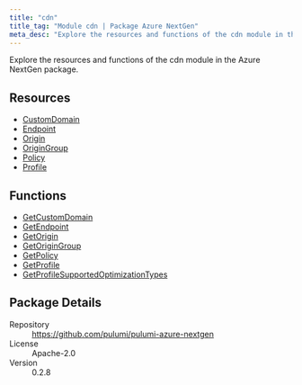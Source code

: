 ```yaml
---
title: "cdn"
title_tag: "Module cdn | Package Azure NextGen"
meta_desc: "Explore the resources and functions of the cdn module in the Azure NextGen package."
---
```


<!-- WARNING: this file was generated by Pulumi Docs Generator. -->
<!-- Do not edit by hand unless you're certain you know what you are doing! -->

Explore the resources and functions of the cdn module in the Azure NextGen package.

<h2 id="resources">Resources</h2>
<ul class="api">
    <li><a href="customdomain" title="CustomDomain"><span class="symbol resource"></span>CustomDomain</a></li>
    <li><a href="endpoint" title="Endpoint"><span class="symbol resource"></span>Endpoint</a></li>
    <li><a href="origin" title="Origin"><span class="symbol resource"></span>Origin</a></li>
    <li><a href="origingroup" title="OriginGroup"><span class="symbol resource"></span>OriginGroup</a></li>
    <li><a href="policy" title="Policy"><span class="symbol resource"></span>Policy</a></li>
    <li><a href="profile" title="Profile"><span class="symbol resource"></span>Profile</a></li>
</ul>

<h2 id="functions">Functions</h2>
<ul class="api">
    <li><a href="getcustomdomain" title="GetCustomDomain"><span class="symbol function"></span>GetCustomDomain</a></li>
    <li><a href="getendpoint" title="GetEndpoint"><span class="symbol function"></span>GetEndpoint</a></li>
    <li><a href="getorigin" title="GetOrigin"><span class="symbol function"></span>GetOrigin</a></li>
    <li><a href="getorigingroup" title="GetOriginGroup"><span class="symbol function"></span>GetOriginGroup</a></li>
    <li><a href="getpolicy" title="GetPolicy"><span class="symbol function"></span>GetPolicy</a></li>
    <li><a href="getprofile" title="GetProfile"><span class="symbol function"></span>GetProfile</a></li>
    <li><a href="getprofilesupportedoptimizationtypes" title="GetProfileSupportedOptimizationTypes"><span class="symbol function"></span>GetProfileSupportedOptimizationTypes</a></li>
</ul>

<h2 id="package-details">Package Details</h2>
<dl class="package-details">
	<dt>Repository</dt>
	<dd><a href="https://github.com/pulumi/pulumi-azure-nextgen">https://github.com/pulumi/pulumi-azure-nextgen</a></dd>
	<dt>License</dt>
	<dd>Apache-2.0</dd>
	<dt>Version</dt>
	<dd>0.2.8</dd>
</dl>




